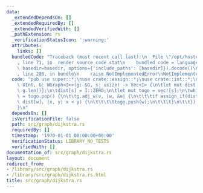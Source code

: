 ```yaml
---
data:
  _extendedDependsOn: []
  _extendedRequiredBy: []
  _extendedVerifiedWith: []
  _pathExtension: rs
  _verificationStatusIcon: ':warning:'
  attributes:
    links: []
  bundledCode: "Traceback (most recent call last):\n  File \"/opt/hostedtoolcache/Python/3.9.1/x64/lib/python3.9/site-packages/onlinejudge_verify/documentation/build.py\"\
    , line 71, in _render_source_code_stat\n    bundled_code = language.bundle(stat.path,\
    \ basedir=basedir, options={'include_paths': [basedir]}).decode()\n  File \"/opt/hostedtoolcache/Python/3.9.1/x64/lib/python3.9/site-packages/onlinejudge_verify/languages/rust.py\"\
    , line 288, in bundle\n    raise NotImplementedError\nNotImplementedError\n"
  code: "pub use super::*;\nuse crate::assign::*;\nuse crate::int::*;\n\npub fn dijkstra<I:\
    \ UInt, G: WGraph<I>>(g: &G, s: usize) -> Vec<I> {\n\tlet mut dist = vec![I::MAX;\
    \ g.len()];\n\tdist[s] = I::ZERO;\n\tlet mut togo = vec![s];\n\twhile let Some(v)\
    \ = togo.pop() {\n\t\tg.adj_w(v, |w, &e| {\n\t\t\tif assign_if(dist[v] + e, &mut\
    \ dist[w], |x, y| x < y) {\n\t\t\t\ttogo.push(w);\n\t\t\t}\n\t\t});\n\t}\n\tdist\n\
    }\n"
  dependsOn: []
  isVerificationFile: false
  path: src/graph/dijkstra.rs
  requiredBy: []
  timestamp: '1970-01-01 00:00:00+00:00'
  verificationStatus: LIBRARY_NO_TESTS
  verifiedWith: []
documentation_of: src/graph/dijkstra.rs
layout: document
redirect_from:
- /library/src/graph/dijkstra.rs
- /library/src/graph/dijkstra.rs.html
title: src/graph/dijkstra.rs
---
```

